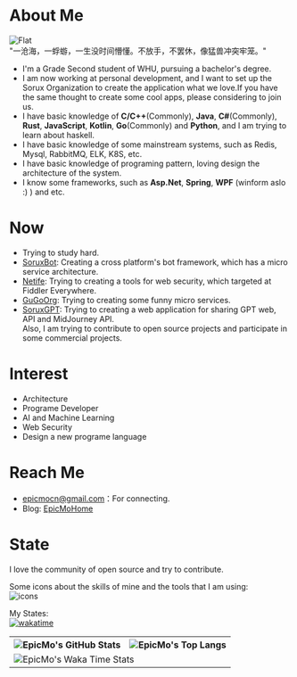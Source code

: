 # About Me
![Flat](https://komarev.com/ghpvc/?username=liaosunny123&style=flat-square)  
"一沧海，一蜉蝣，一生没时间懵懂。不放手，不罢休，像猛兽冲突牢笼。"  
- I'm a Grade Second student of WHU, pursuing a bachelor's degree.  
- I am now working at personal development, and I want to set up the Sorux Organization to create the application what we love.If you have the same thought to create some cool apps, please considering to join us.  
- I have basic knowledge of **C/C++**(Commonly), **Java**, **C#**(Commonly), **Rust**, **JavaScript**, **Kotlin**, **Go**(Commonly) and **Python**, and I am trying to learn about haskell.  
- I have basic knowledge of some mainstream systems, such as Redis, Mysql, RabbitMQ, ELK, K8S, etc. 
- I have basic knowledge of programing pattern, loving design the architecture of the system.  
- I know some frameworks, such as **Asp.Net**, **Spring**, **WPF** (winform aslo :) ) and etc.
# Now  
- Trying to study hard.  
- [SoruxBot](https://github.com/SoruxBot/SoruxBot): Creating a cross platform's bot framework, which has a micro service architecture.  
- [Netife](https://github.com/Netife): Trying to creating a tools for web security, which targeted at Fiddler Everywhere.  
- [GuGoOrg](https://github.com/GuGoOrg): Trying to creating some funny micro services.  
- [SoruxGPT](https://github.com/liaosunny123/Sorux-GPT-Panel): Trying to creating a web application for sharing GPT web, API and MidJourney API.  
Also, I am trying to contribute to open source projects and participate in some commercial projects.  
# Interest  
- Architecture  
- Programe Developer  
- AI and Machine Learning  
- Web Security  
- Design a new programe language  
# Reach Me
- epicmocn@gmail.com：For connecting.   
- Blog: [EpicMoHome](https://www.epicmo.cn)  
# State

I love the community of open source and try to contribute.  

Some icons about the skills of mine and the tools that I am using:  
![icons](https://skillicons.dev/icons?i=androidstudio,arduino,aws,azure,bash,blender,c,cs,cpp,cloudflare,cmake,css,dart,discord,bots,django,docker,dotnet,electron,express,fastapi,figma,flutter,git,github,gitlab,go,gradle,grafana,haskell,html,idea,ipfs,java,js,jenkins,jquery,kafka,kotlin,ktor,kubernetes,latex,linux,lua,md,matlab,maven,mongodb,mysql,nextjs,nginx,nodejs,ps,php,postman,powershell,prometheus,py,pytorch,qt,rabbitmq,react,redis,redux,regex,rust,spring,sqlite,supabase,selenium,tailwind,tauri,ts,unity,vercel,visualstudio,vite,vscode,vue,webpack,wordpress)  

My States:  
[![wakatime](https://wakatime.com/badge/user/eead0727-a7aa-40dd-a431-91afa9b6535f.svg)](https://wakatime.com/@epicmo)<br>
<table>
  <tr>
    <th>
      <img alt="EpicMo's GitHub Stats" src="https://github-readme-stats-git-masterrstaa-rickstaa.vercel.app/api?username=liaosunny123&show_icons=true&theme=transparent&hide_border=true" align="center" />
    </th>
    <th>
      <img alt="EpicMo's Top Langs" src="https://github-readme-stats-git-masterrstaa-rickstaa.vercel.app/api/top-langs/?username=liaosunny123&layout=compact&theme=transparent&hide_border=true&langs_count=10&hide=CMake" align="center" /> 
    </th>
  </tr>
  <tr>
    <td colspan=2>
      <img alt="EpicMo's Waka Time Stats" src="https://github-readme-stats.vercel.app/api/wakatime?username=epicmo&hide_border=true&layout=compact&theme=transparent&custom_title=WorkTimeThisWeek&range=last_7_days" align="center"/>
    </td>
  </tr>
</table>
